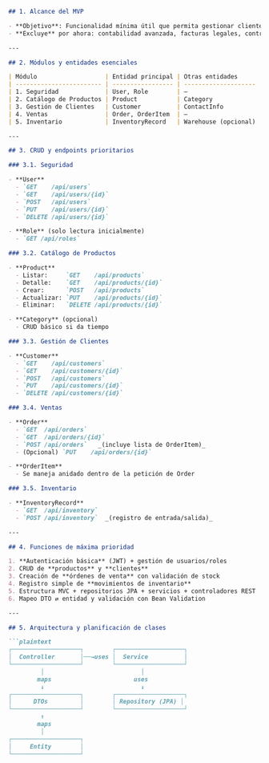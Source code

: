 ```markdown
## 1. Alcance del MVP

- **Objetivo**: Funcionalidad mínima útil que permita gestionar clientes, productos e “órdenes de venta” con stock básico.  
- **Excluye** por ahora: contabilidad avanzada, facturas legales, control financiero detallado, reportes complejos.

---

## 2. Módulos y entidades esenciales

| Módulo                   | Entidad principal | Otras entidades      |
| ------------------------ | ----------------- | -------------------- |
| 1. Seguridad             | User, Role        | –                    |
| 2. Catálogo de Productos | Product           | Category             |
| 3. Gestión de Clientes   | Customer          | ContactInfo          |
| 4. Ventas                | Order, OrderItem  | –                    |
| 5. Inventario            | InventoryRecord   | Warehouse (opcional) |

---

## 3. CRUD y endpoints prioritarios

### 3.1. Seguridad

- **User**  
  - `GET    /api/users`  
  - `GET    /api/users/{id}`  
  - `POST   /api/users`  
  - `PUT    /api/users/{id}`  
  - `DELETE /api/users/{id}`  

- **Role** (solo lectura inicialmente)  
  - `GET /api/roles`  

### 3.2. Catálogo de Productos

- **Product**  
  - Listar:     `GET    /api/products`  
  - Detalle:    `GET    /api/products/{id}`  
  - Crear:      `POST   /api/products`  
  - Actualizar: `PUT    /api/products/{id}`  
  - Eliminar:   `DELETE /api/products/{id}`  

- **Category** (opcional)  
  - CRUD básico si da tiempo  

### 3.3. Gestión de Clientes

- **Customer**  
  - `GET    /api/customers`  
  - `GET    /api/customers/{id}`  
  - `POST   /api/customers`  
  - `PUT    /api/customers/{id}`  
  - `DELETE /api/customers/{id}`  

### 3.4. Ventas

- **Order**  
  - `GET  /api/orders`  
  - `GET  /api/orders/{id}`  
  - `POST /api/orders`   _(incluye lista de OrderItem)_  
  - (Opcional) `PUT    /api/orders/{id}`  

- **OrderItem**  
  - Se maneja anidado dentro de la petición de Order  

### 3.5. Inventario

- **InventoryRecord**  
  - `GET  /api/inventory`  
  - `POST /api/inventory`  _(registro de entrada/salida)_  

---

## 4. Funciones de máxima prioridad

1. **Autenticación básica** (JWT) + gestión de usuarios/roles  
2. CRUD de **productos** y **clientes**  
3. Creación de **órdenes de venta** con validación de stock  
4. Registro simple de **movimientos de inventario**  
5. Estructura MVC + repositorios JPA + servicios + controladores REST  
6. Mapeo DTO ⇄ entidad y validación con Bean Validation  

---

## 5. Arquitectura y planificación de clases

```plaintext
┌───────────────────┐        ┌───────────────────┐
│  Controller       │──→uses │  Service          │
└───────────────────┘        └───────────────────┘
         │                           │
        maps                       uses
         ↓                           ↓
┌───────────────────┐        ┌───────────────────┐
│      DTOs         │        │ Repository (JPA) │
└───────────────────┘        └───────────────────┘
         ↑
        maps
         │
┌───────────────────┐
│     Entity        │
└───────────────────┘
```
```